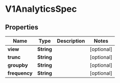 

# V1AnalyticsSpec


## Properties

Name | Type | Description | Notes
------------ | ------------- | ------------- | -------------
**view** | **String** |  |  [optional]
**trunc** | **String** |  |  [optional]
**groupby** | **String** |  |  [optional]
**frequency** | **String** |  |  [optional]



